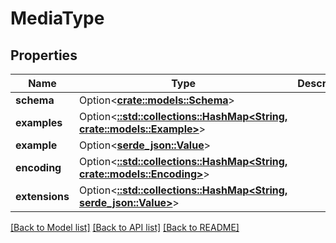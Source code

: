 # MediaType

## Properties

Name | Type | Description | Notes
------------ | ------------- | ------------- | -------------
**schema** | Option<[**crate::models::Schema**](Schema.md)> |  | [optional]
**examples** | Option<[**::std::collections::HashMap<String, crate::models::Example>**](Example.md)> |  | [optional]
**example** | Option<[**serde_json::Value**](.md)> |  | [optional]
**encoding** | Option<[**::std::collections::HashMap<String, crate::models::Encoding>**](Encoding.md)> |  | [optional]
**extensions** | Option<[**::std::collections::HashMap<String, serde_json::Value>**](serde_json::Value.md)> |  | [optional]

[[Back to Model list]](../README.md#documentation-for-models) [[Back to API list]](../README.md#documentation-for-api-endpoints) [[Back to README]](../README.md)


